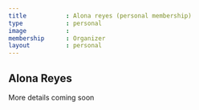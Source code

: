```yaml
---
title           : Alona reyes (personal membership)
type            : personal
image           : 
membership      : Organizer
layout          : personal
---
```


## Alona Reyes

More details coming soon
